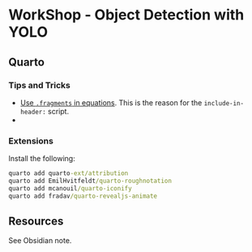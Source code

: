 # WorkShop - Object Detection with YOLO

## Quarto

### Tips and Tricks

 - [Use `.fragments` in equations](https://github.com/quarto-dev/quarto-cli/discussions/3224).
   This is the reason for the `include-in-header:` script.
 - 

### Extensions

Install the following:

```cmd
quarto add quarto-ext/attribution
quarto add EmilHvitfeldt/quarto-roughnotation
quarto add mcanouil/quarto-iconify
quarto add fradav/quarto-revealjs-animate
```

## Resources

See Obsidian note.


